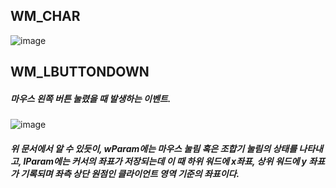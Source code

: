 ## WM_CHAR

![image](https://user-images.githubusercontent.com/52204522/110230722-2cc5af00-7f56-11eb-8c1a-b0905cc373aa.png)

## WM_LBUTTONDOWN

##### 마우스 왼쪽 버튼 눌렸을 때 발생하는 이벤트.

![image](https://user-images.githubusercontent.com/52204522/110230888-74990600-7f57-11eb-8fdd-7b60c7fd56bc.png)

##### 위 문서에서 알 수 있듯이, wParam에는 마우스 눌림 혹은 조합기 눌림의 상태를 나타내고, lParam에는 커서의 좌표가 저장되는데 이 때 하위 워드에 x좌표, 상위 워드에 y 좌표가 기록되며 좌측 상단 원점인 클라이언트 영역 기준의 좌표이다.
